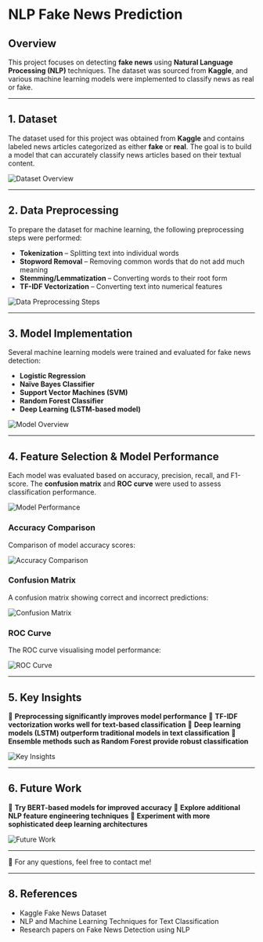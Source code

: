 # NLP Fake News Prediction

## Overview
This project focuses on detecting **fake news** using **Natural Language Processing (NLP)** techniques. The dataset was sourced from **Kaggle**, and various machine learning models were implemented to classify news as real or fake.

---

## 1. Dataset
The dataset used for this project was obtained from **Kaggle** and contains labeled news articles categorized as either **fake** or **real**. The goal is to build a model that can accurately classify news articles based on their textual content.

![Dataset Overview](https://github.com/slashhsu/NLP-Fake-news-predict/assets/137000188/967edcc3-01d4-4173-9fab-8b79903d5484)

---

## 2. Data Preprocessing
To prepare the dataset for machine learning, the following preprocessing steps were performed:
- **Tokenization** – Splitting text into individual words
- **Stopword Removal** – Removing common words that do not add much meaning
- **Stemming/Lemmatization** – Converting words to their root form
- **TF-IDF Vectorization** – Converting text into numerical features

![Data Preprocessing Steps](https://github.com/slashhsu/NLP-Fake-news-predict/assets/137000188/42c12f25-1009-4688-a5eb-ab2f82e8ac2c)

---

## 3. Model Implementation
Several machine learning models were trained and evaluated for fake news detection:

- **Logistic Regression**
- **Naïve Bayes Classifier**
- **Support Vector Machines (SVM)**
- **Random Forest Classifier**
- **Deep Learning (LSTM-based model)**

![Model Overview](https://github.com/slashhsu/NLP-Fake-news-predict/assets/137000188/308dcdc8-123a-4800-9607-c27adec696d2)

---

## 4. Feature Selection & Model Performance
Each model was evaluated based on accuracy, precision, recall, and F1-score. The **confusion matrix** and **ROC curve** were used to assess classification performance.

![Model Performance](https://github.com/slashhsu/NLP-Fake-news-predict/assets/137000188/f636d822-787f-4eff-9b0d-10c36250e37f)

### **Accuracy Comparison**
Comparison of model accuracy scores:

![Accuracy Comparison](https://github.com/slashhsu/NLP-Fake-news-predict/assets/137000188/73a4ba69-f8c9-457e-8eab-090868548b63)

### **Confusion Matrix**
A confusion matrix showing correct and incorrect predictions:

![Confusion Matrix](https://github.com/slashhsu/NLP-Fake-news-predict/assets/137000188/ed777409-bbc6-4e04-a373-5d3a92a0efe2)

### **ROC Curve**
The ROC curve visualising model performance:

![ROC Curve](https://github.com/slashhsu/NLP-Fake-news-predict/assets/137000188/e346d618-948e-4f6f-9bc4-e37142704f04)

---

## 5. Key Insights
📌 **Preprocessing significantly improves model performance**
📌 **TF-IDF vectorization works well for text-based classification**
📌 **Deep learning models (LSTM) outperform traditional models in text classification**
📌 **Ensemble methods such as Random Forest provide robust classification**

![Key Insights](https://github.com/slashhsu/NLP-Fake-news-predict/assets/137000188/332a6b8e-aed1-4025-88ff-0e96bdf2c85f)

---

## 6. Future Work
🔹 **Try BERT-based models for improved accuracy**
🔹 **Explore additional NLP feature engineering techniques**
🔹 **Experiment with more sophisticated deep learning architectures**

![Future Work](https://github.com/slashhsu/NLP-Fake-news-predict/assets/137000188/a755ec1f-797f-4f17-a9dc-58a81d91e789)

---

📧 For any questions, feel free to contact me!

---

## 8. References
- Kaggle Fake News Dataset
- NLP and Machine Learning Techniques for Text Classification
- Research papers on Fake News Detection using NLP









